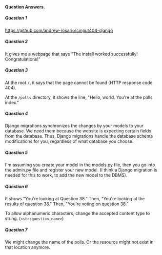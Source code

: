 #### Question Answers.

##### Question 1
https://github.com/andrew-rosario/cmput404-django

##### Question 2
It gives me a webpage that says "The install worked successfully! Congratulations!"

##### Question 3
At the root ```/```, it says that the page cannot be found (HTTP response code 404).

At the ```/polls``` directory, it shows the line, "Hello, world. You're at the polls index."

##### Question 4
Django migrations synchronizes the changes by your models to your database. We need them because the website is expecting certain fields from the database. Thus, Django migrations handle the database schema modifications for you, regardless of what database you choose.

##### Question 5
I'm assuming you create your model in the models.py file, then you go into the admin.py file and register your new model. (I think a Django migration is needed for this to work, to add the new model to the DBMS).

##### Question 6
It shows "You're looking at Question 38." Then, "You're looking at the results of question 38." Then, "You're voting on question 38."

To allow alphanumeric characters, change the accepted content type to string. (```<str:question_name>```)

##### Question 7
We might change the name of the polls. Or the resource might not exist in that location anymore.

